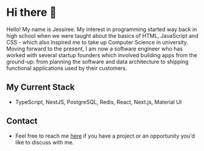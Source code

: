 # Hi there 👋

<!--
**jessireedev/jessireedev** is a ✨ _special_ ✨ repository because its `README.md` (this file) appears on your GitHub profile.

Here are some ideas to get you started:

- 🔭 I’m currently working on ...
- 🌱 I’m currently learning ...
- 👯 I’m looking to collaborate on ...
- 🤔 I’m looking for help with ...
- 💬 Ask me about ...
- 📫 How to reach me: ...
- 😄 Pronouns: ...
- ⚡ Fun fact: ...
-->

Hello! My name is Jessiree. My interest in programming started way back in high school when we were taught about the basics of HTML, JavaScript and CSS - which also inspired me to take up Computer Science in university. Moving forward to the present, I am now a software engineer who has worked with several startup founders which involved building apps from the ground-up: from planning the software and data architecture to shipping functional applications used by their customers.

## My Current Stack

* TypeScript, NestJS, PostgreSQL, Redis, React, Next.js, Material UI

## Contact
* Feel free to reach me [here](mailto:jessireedevera@gmail.com) if you have a project or an opportunity you'd like to discuss with me.
